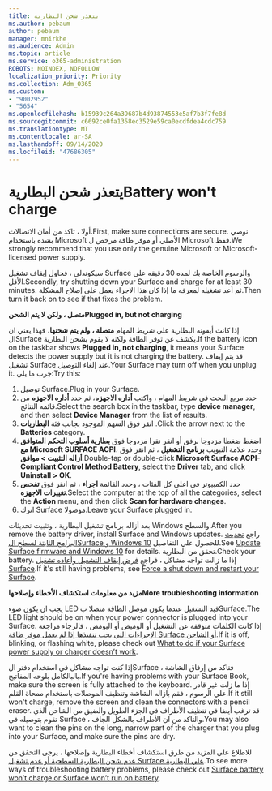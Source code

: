 ```yaml
---
title: يتعذر شحن البطارية
ms.author: pebaum
author: pebaum
manager: mnirkhe
ms.audience: Admin
ms.topic: article
ms.service: o365-administration
ROBOTS: NOINDEX, NOFOLLOW
localization_priority: Priority
ms.collection: Adm_O365
ms.custom:
- "9002952"
- "5654"
ms.openlocfilehash: b15939c264a39687b4d93874553e5af7b3f7fe8d
ms.sourcegitcommit: c6692ce0fa1358ec3529e59ca0ecdfdea4cdc759
ms.translationtype: MT
ms.contentlocale: ar-SA
ms.lasthandoff: 09/14/2020
ms.locfileid: "47686305"
---
```

# <a name="battery-wont-charge"></a><span data-ttu-id="ca77b-102">يتعذر شحن البطارية</span><span class="sxs-lookup"><span data-stu-id="ca77b-102">Battery won't charge</span></span>

<span data-ttu-id="ca77b-103">أولا ، تاكد من أمان الاتصالات.</span><span class="sxs-lookup"><span data-stu-id="ca77b-103">First, make sure connections are secure.</span></span> <span data-ttu-id="ca77b-104">نوصي بشده باستخدام Microsoft الأصلي أو موفر طاقة مرخص ل Microsoft فقط.</span><span class="sxs-lookup"><span data-stu-id="ca77b-104">We strongly recommend that you use only the genuine Microsoft or Microsoft-licensed power supply.</span></span>

<span data-ttu-id="ca77b-105">سيكوندلي ، فحاول إيقاف تشغيل Surface والرسوم الخاصة بك لمده 30 دقيقه علي الأقل.</span><span class="sxs-lookup"><span data-stu-id="ca77b-105">Secondly, try shutting down your Surface and charge for at least 30 minutes.</span></span> <span data-ttu-id="ca77b-106">ثم أعد تشغيله لمعرفه ما إذا كان هذا الاجراء يعمل علي إصلاح المشكلة.</span><span class="sxs-lookup"><span data-stu-id="ca77b-106">Then turn it back on to see if that fixes the problem.</span></span>

<span data-ttu-id="ca77b-107">**متصل ، ولكن لا يتم الشحن**</span><span class="sxs-lookup"><span data-stu-id="ca77b-107">**Plugged in, but not charging**</span></span>

<span data-ttu-id="ca77b-108">إذا كانت أيقونه البطارية علي شريط المهام **متصلة ، ولم يتم شحنها**، فهذا يعني ان الSurface يكشف عن توفر الطاقة ولكنه لا يقوم بشحن البطارية.</span><span class="sxs-lookup"><span data-stu-id="ca77b-108">If the battery icon on the taskbar shows **Plugged in, not charging**, it means your Surface detects the power supply but it is not charging the battery.</span></span> <span data-ttu-id="ca77b-109">قد يتم إيقاف تشغيل Surface عند إلغاء التوصيل.</span><span class="sxs-lookup"><span data-stu-id="ca77b-109">Your Surface may turn off when you unplug it.</span></span> <span data-ttu-id="ca77b-110">جرب ما يلي:</span><span class="sxs-lookup"><span data-stu-id="ca77b-110">Try this:</span></span>

1. <span data-ttu-id="ca77b-111">توصيل Surface.</span><span class="sxs-lookup"><span data-stu-id="ca77b-111">Plug in your Surface.</span></span>
2. <span data-ttu-id="ca77b-112">حدد مربع البحث في شريط المهام ، واكتب **أداره الاجهزه**، ثم حدد **أداره الاجهزه** من قائمه النتائج.</span><span class="sxs-lookup"><span data-stu-id="ca77b-112">Select the search box in the taskbar, type **device manager**, and then select **Device Manager** from the list of results.</span></span>
3. <span data-ttu-id="ca77b-113">انقر فوق السهم الموجود بجانب فئة **البطاريات** .</span><span class="sxs-lookup"><span data-stu-id="ca77b-113">Click the arrow next to the **Batteries** category.</span></span>
4. <span data-ttu-id="ca77b-114">اضغط ضغطا مزدوجا برفق أو انقر نقرا مزدوجا فوق **بطارية أسلوب التحكم المتوافق مع Microsoft SURFACE ACPI**، وحدد علامة التبويب **برنامج التشغيل** ، ثم انقر فوق **أزاله التثبيت > موافق**.</span><span class="sxs-lookup"><span data-stu-id="ca77b-114">Double-tap or double-click **Microsoft Surface ACPI-Compliant Control Method Battery**, select the **Driver** tab, and click **Uninstall > OK**.</span></span>
5. <span data-ttu-id="ca77b-115">حدد الكمبيوتر في اعلي كل الفئات ، وحدد القائمة **اجراء** ، ثم انقر فوق **تفحص تغييرات الاجهزه**.</span><span class="sxs-lookup"><span data-stu-id="ca77b-115">Select the computer at the top of all the categories, select the **Action** menu, and then click **Scan for hardware changes**.</span></span>
6. <span data-ttu-id="ca77b-116">اترك Surface موصولا.</span><span class="sxs-lookup"><span data-stu-id="ca77b-116">Leave your Surface plugged in.</span></span>

<span data-ttu-id="ca77b-117">بعد أزاله برنامج تشغيل البطارية ، وتثبيت تحديثات Windows والسطح.</span><span class="sxs-lookup"><span data-stu-id="ca77b-117">After you remove the battery driver, install Surface and Windows updates.</span></span> <span data-ttu-id="ca77b-118">راجع [تحديث البرامج الثابتة لسطح الSurface و Windows 10](https://support.microsoft.com/help/4023505) للحصول علي التفاصيل.</span><span class="sxs-lookup"><span data-stu-id="ca77b-118">See [Update Surface firmware and Windows 10](https://support.microsoft.com/help/4023505) for details.</span></span> <span data-ttu-id="ca77b-119">تحقق من البطارية.</span><span class="sxs-lookup"><span data-stu-id="ca77b-119">Check your battery.</span></span> <span data-ttu-id="ca77b-120">إذا ما زالت تواجه مشاكل ، فراجع [فرض إيقاف التشغيل وأعاده تشغيل Surface](https://support.microsoft.com/help/4036280/surface-force-a-shut-down-and-restart-your-surface).</span><span class="sxs-lookup"><span data-stu-id="ca77b-120">If it's still having problems, see [Force a shut down and restart your Surface](https://support.microsoft.com/help/4036280/surface-force-a-shut-down-and-restart-your-surface).</span></span>

<span data-ttu-id="ca77b-121">**مزيد من معلومات استكشاف الأخطاء وإصلاحها**</span><span class="sxs-lookup"><span data-stu-id="ca77b-121">**More troubleshooting information**</span></span>

<span data-ttu-id="ca77b-122">يجب ان يكون ضوء LED قيد التشغيل عندما يكون موصل الطاقة متصلا بSurface.</span><span class="sxs-lookup"><span data-stu-id="ca77b-122">The LED light should be on when your power connector is plugged into your Surface.</span></span> <span data-ttu-id="ca77b-123">إذا كانت الكلمات متوقفة عن التشغيل أو الوميض أو اليومض ، فالرجاء مراجعه [الإجراءات التي يجب تنفيذها إذا لم يعمل موفر طاقة Surface أو الشاحن](https://support.microsoft.com/help/4484763/surface-fix-issues-with-your-power-supply).</span><span class="sxs-lookup"><span data-stu-id="ca77b-123">If it is off, blinking, or flashing white, please check out [What to do if your Surface power supply or charger doesn’t work](https://support.microsoft.com/help/4484763/surface-fix-issues-with-your-power-supply).</span></span> 

<span data-ttu-id="ca77b-124">إذا كنت تواجه مشاكل في استخدام دفتر الSurface ، فتاكد من إرفاق الشاشة بالبالكامل بلوحه المفاتيح.</span><span class="sxs-lookup"><span data-stu-id="ca77b-124">If you're having problems with your Surface Book, make sure the screen is fully attached to the keyboard.</span></span> <span data-ttu-id="ca77b-125">إذا ما زلت غير قادر علي الرسوم ، فقم بازاله الشاشة وتنظيف الموصلات باستخدام ممحاة القلم.</span><span class="sxs-lookup"><span data-stu-id="ca77b-125">If it still won't charge, remove the screen and clean the connectors with a pencil eraser.</span></span> <span data-ttu-id="ca77b-126">قد ترغب أيضا في تنظيف الأطراف في الجزء الطويل والضيق من الشاحن الذي تقوم بتوصيله في Surface ، والتاكد من ان الأطراف بالشكل الجاف.</span><span class="sxs-lookup"><span data-stu-id="ca77b-126">You may also want to clean the pins on the long, narrow part of the charger that you plug into your Surface, and make sure the pins are dry.</span></span>

<span data-ttu-id="ca77b-127">للاطلاع علي المزيد من طرق استكشاف أخطاء البطارية وإصلاحها ، يرجى التحقق من [عدم شحن البطارية السطحية أو عدم تشغيل Surface علي البطارية](https://support.microsoft.com/help/4023536/surface-surface-battery-wont-charge).</span><span class="sxs-lookup"><span data-stu-id="ca77b-127">To see more ways of troubleshooting battery problems, please check out [Surface battery won’t charge or Surface won’t run on battery](https://support.microsoft.com/help/4023536/surface-surface-battery-wont-charge).</span></span>
